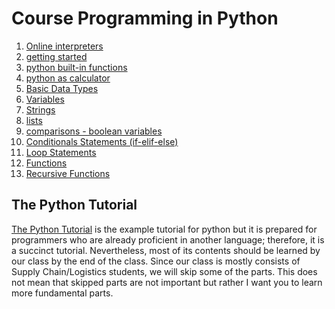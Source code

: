 # Course Programming in Python


1. [Online interpreters](online-interpreters.md)
2. [getting started](getting-started.md)
3. [python built-in functions](python-built-in-functions.md)
4. [python as calculator](python-as-calculator.md)
5. [Basic Data Types](basic-data-types.md)
6. [Variables](variables.md)
7. [Strings](strings.md)
8. [lists](python-list.md)
8. [comparisons - boolean variables](comparisons-boolean-variables.md)
6. [Conditionals Statements (if-elif-else)](conditionals-statements.md)
7. [Loop Statements](loop-statements.md)
8. [Functions](functions.md)
9. [Recursive Functions](recursive-functions.md)

## The Python Tutorial

[The Python Tutorial](https://docs.python.org/3/tutorial/index.html) is the example tutorial for python but it is prepared for programmers who are already proficient in another language; therefore, it is a succinct tutorial.
Nevertheless, most of its contents should be learned by our class by the end of the class.
Since our class is mostly consists of Supply Chain/Logistics students, we will skip some of the parts.
This does not mean that skipped parts are not important but rather I want you to learn more fundamental parts.




